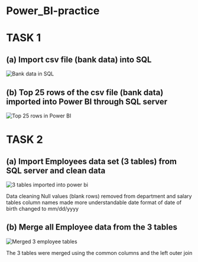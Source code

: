 # Power_BI-practice

# TASK 1
## (a) Import csv file (bank data) into SQL 
![Bank data in SQL](https://github.com/ndzilaura/Power_BI-practice/assets/147541699/83d1deef-54a8-4a47-95db-30425a25fd5f)

## (b) Top 25 rows of the csv file (bank data) imported into Power BI through SQL server
![Top 25 rows in Power BI](https://github.com/ndzilaura/Power_BI-practice/assets/147541699/9f19f25e-0062-494f-bd84-8141e9f2aa34)

# TASK 2
## (a) Import Employees data set (3 tables) from SQL server and clean data
![3 tables imported into power bi](https://github.com/ndzilaura/Power_BI-practice/assets/147541699/cd0c56c4-899b-4b24-b3c8-a76a617519a0)

Data cleaning 
Null values (blank rows) removed from department and salary tables 
column names made more understandable 
date format of date of birth changed to mm/dd/yyyy

## (b) Merge all Employee data from the 3 tables 
![Merged 3 employee tables](https://github.com/ndzilaura/Power_BI-practice/assets/147541699/cbf3d84e-ba16-4623-a656-0b93f013c61b)

The 3 tables were merged using the common columns and the left outer join 
